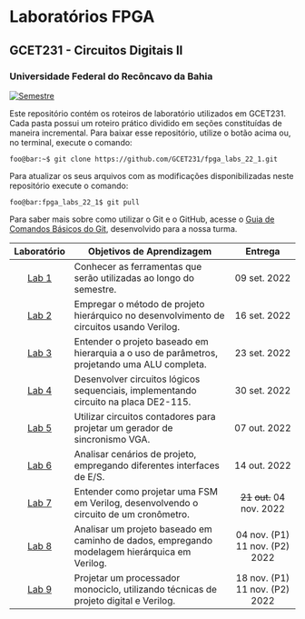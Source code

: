 # Laboratórios FPGA

## GCET231 - Circuitos Digitais II

### Universidade Federal do Recôncavo da Bahia

[![Semestre](https://img.shields.io/badge/Semestre-2022.1-blue?style=flat-square)](https://gcet231.github.io/)

Este repositório contém os roteiros de laboratório utilizados em GCET231. Cada pasta possui um roteiro prático dividido em seções constituídas de maneira incremental. Para baixar esse repositório, utilize o botão acima ou, no terminal, execute o comando:

```console
foo@bar:~$ git clone https://github.com/GCET231/fpga_labs_22_1.git
```

Para atualizar os seus arquivos com as modificações disponibilizadas neste repositório execute o comando:

```console
foo@bar:fpga_labs_22_1$ git pull
```

Para saber mais sobre como utilizar o Git e o GitHub, acesse o [Guia de Comandos Básicos do Git](https://github.com/GCET231/tut1-github), desenvolvido para a nossa turma.

|        Laboratório         | Objetivos de Aprendizagem                                                                     |            Entrega             |
| :------------------------: | --------------------------------------------------------------------------------------------- | :----------------------------: | 
| [Lab 1](lab1/spec/spec.md) | Conhecer as ferramentas que serão utilizadas ao longo do semestre.                            |          09 set. 2022          |
| [Lab 2](lab2/spec/spec.md) | Empregar o método de projeto hierárquico no desenvolvimento de circuitos usando Verilog.      |          16 set. 2022          |
| [Lab 3](lab3/spec/spec.md) | Entender o projeto baseado em hierarquia a o uso de parâmetros, projetando uma ALU completa.  |          23 set. 2022          |
| [Lab 4](lab4/spec/spec.md) | Desenvolver circuitos lógicos sequenciais, implementando circuito na placa DE2-115.           |          30 set. 2022          |
| [Lab 5](lab5/spec/spec.md)  | Utilizar circuitos contadores para projetar um gerador de sincronismo VGA.                    |          07 out. 2022          |
| [Lab 6](lab6/spec/spec.md)  | Analisar cenários de projeto, empregando diferentes interfaces de E/S.                        |          14 out. 2022          |
| [Lab 7](lab7/spec/spec.md)  | Entender como projetar uma FSM em Verilog, desenvolvendo o circuito de um cronômetro.         |  ~~21~~ ~~out.~~ 04 nov. 2022  |
| [Lab 8](lab8/spec/spec.md)  | Analisar um projeto baseado em caminho de dados, empregando modelagem hierárquica em Verilog. | 04 nov. (P1) 11 nov. (P2) 2022 |
| [Lab 9](lab9/spec/spec.md)  | Projetar um processador monociclo, utilizando técnicas de projeto digital e Verilog.          | 18 nov. (P1) 11 nov. (P2) 2022 |     |
